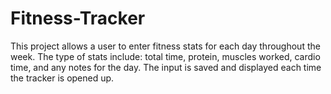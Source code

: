 # Fitness-Tracker
This project allows a user to enter fitness stats for each day throughout the week. The type of stats include: total time, protein,
muscles worked, cardio time, and any notes for the day. The input is saved and displayed each time the tracker is opened up.
